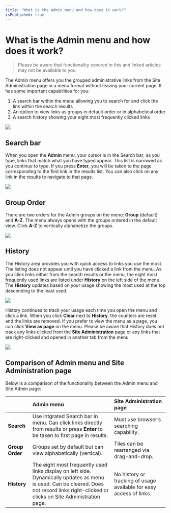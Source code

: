 ```yaml
---
title: "What is the Admin menu and how does it work?"
isPublished: true
---
```


# What is the Admin menu and how does it work?

> Please be aware that functionality covered in this and linked articles may not be available to you.

The Admin menu offers you the grouped administrative links from the Site Administration page in a menu format without leaving your current page. It has some important capabilities for you:
1. A search bar within the menu allowing you to search for and click the link within the search results
1. An option to view links as groups in default order or in alphabetical order
1. A search history showing your eight most frequently clicked links

![](/tms/images/admin-menu-initial.png)

## Search bar
When you open the **Admin** menu, your cursor is in the Search bar; as you type, links that match what you have typed appear. This list is narrowed as you continue to type. If you press **Enter**, you will be taken to the page corresponding to the first link in the results list. You can also click on any link in the results to navigate to that page.

![](/tms/images/admin-search-bar.png)

## Group Order
There are two orders for the Admin groups on the menu: **Group** (default) and **A-Z**. The menu always opens with the groups ordered in the default view. Click **A-Z** to vertically alphabetize the groups. 

![](/tms/images/admin-alpha-sort.png)

## History
The History area provides you with quick access to links you use the most. The listing does not appear until you have clicked a link from the menu. As you click links either from the search results or the menu, the eight most frequently used links are listed under **History** on the left side of the menu. The **History** updates based on your usage showing the most used at the top descending to the least used. 

![](/tms/images/admin-history.png)

History continues to track your usage each time you open the menu and click a link. When you click **Clear** next to **History**, the counters are reset, and the links are removed. If you prefer to view the menu as a page, you can click **View as page** on the menu. Please be aware that History does not track any links clicked from the **Site Administration** page or any links that are right-clicked and opened in another tab from the menu.

![](/tms/images/admin-history-clear-legacy.png)

## Comparison of Admin menu and Site Administration page
Below is a comparison of the functionality between the Admin menu and Site Admin page:

| | **Admin menu** | **Site Administration page** |
|:--------|:--------|:--------|
| **Search** | Use intgrated Search bar in menu. Can click links directly from results or press **Enter** to be taken to first page in results. | Must use browser’s searching capability. |
| **Group Order** | Groups set by default but can view alphabetically (vertical). | Tiles can be rearranged via drag-and-drop. |
| **History** | The eight most frequently used links display on left side. Dynamically updates as menu is used. Can be cleared. Does not record links right-clicked or clicks on Site Administration page. | No history or tracking of usage available for easy access of links. |
